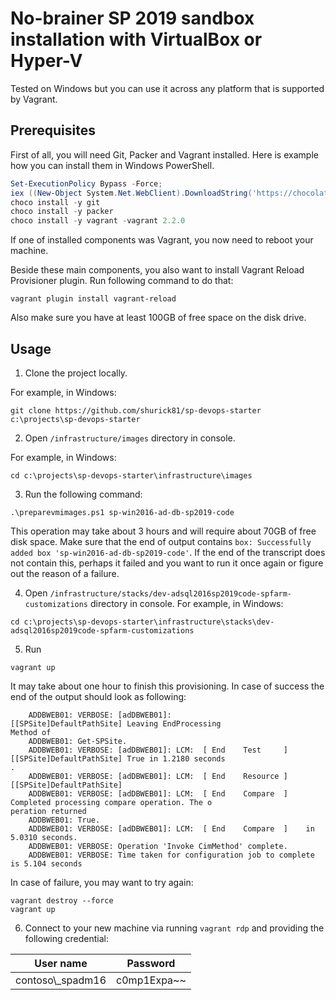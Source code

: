 # No-brainer SP 2019 sandbox installation with VirtualBox or Hyper-V

Tested on Windows but you can use it across any platform that is supported by Vagrant.

## Prerequisites

First of all, you will need Git, Packer and Vagrant installed. Here is example how you can install them in Windows PowerShell.

```PowerShell
Set-ExecutionPolicy Bypass -Force;
iex ((New-Object System.Net.WebClient).DownloadString('https://chocolatey.org/install.ps1'))
choco install -y git
choco install -y packer
choco install -y vagrant -vagrant 2.2.0
```

If one of installed components was Vagrant, you now need to reboot your machine.

Beside these main components, you also want to install 
Vagrant Reload Provisioner plugin. Run following command to do that:

```
vagrant plugin install vagrant-reload
```

Also make sure you have at least 100GB of free space on the disk drive.

## Usage

1. Clone the project locally.

For example, in Windows:

```
git clone https://github.com/shurick81/sp-devops-starter c:\projects\sp-devops-starter
```

2. Open `/infrastructure/images` directory in console.

For example, in Windows:

```
cd c:\projects\sp-devops-starter\infrastructure\images
```

3. Run the following command:

```
.\preparevmimages.ps1 sp-win2016-ad-db-sp2019-code
```

This operation may take about 3 hours and will require about 70GB of free disk space. Make sure that the end of output contains `box: Successfully added box 'sp-win2016-ad-db-sp2019-code'`. If the end of the transcript does not contain this, perhaps it failed and you want to run it once again or figure out the reason of a failure.

4. Open `/infrastructure/stacks/dev-adsql2016sp2019code-spfarm-customizations` directory in console.
For example, in Windows:

```
cd c:\projects\sp-devops-starter\infrastructure\stacks\dev-adsql2016sp2019code-spfarm-customizations
```

5. Run

```
vagrant up
```

It may take about one hour to finish this provisioning. In case of success the end of the output should look as following:

```
    ADDBWEB01: VERBOSE: [adDBWEB01]:                            [[SPSite]DefaultPathSite] Leaving EndProcessing
Method of
    ADDBWEB01: Get-SPSite.
    ADDBWEB01: VERBOSE: [adDBWEB01]: LCM:  [ End    Test     ]  [[SPSite]DefaultPathSite] True in 1.2180 seconds
.
    ADDBWEB01: VERBOSE: [adDBWEB01]: LCM:  [ End    Resource ]  [[SPSite]DefaultPathSite]
    ADDBWEB01: VERBOSE: [adDBWEB01]: LCM:  [ End    Compare  ]     Completed processing compare operation. The o
peration returned
    ADDBWEB01: True.
    ADDBWEB01: VERBOSE: [adDBWEB01]: LCM:  [ End    Compare  ]    in  5.0310 seconds.
    ADDBWEB01: VERBOSE: Operation 'Invoke CimMethod' complete.
    ADDBWEB01: VERBOSE: Time taken for configuration job to complete is 5.104 seconds
```

In case of failure, you may want to try again:

```
vagrant destroy --force
vagrant up
```

6. Connect to your new machine via running `vagrant rdp` and providing the following credential:

| User name | Password |
| --------- | ---------- |
| contoso\\_spadm16 | c0mp1Expa~~ |
